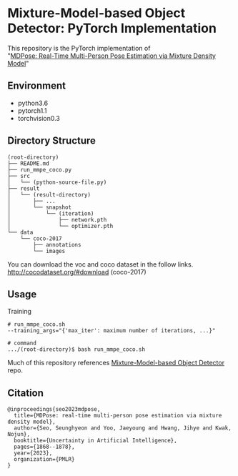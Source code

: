 Mixture-Model-based Object Detector: PyTorch Implementation
===========================================================

This repository is the PyTorch implementation of  
"[MDPose: Real-Time Multi-Person Pose Estimation via Mixture Density Model](https://arxiv.org/abs/2302.08751)"

Environment
-----------
- python3.6
- pytorch1.1
- torchvision0.3

Directory Structure
-------------------
```
(root-directory)
├── README.md
├── run_mmpe_coco.py
├── src
│   └── (python-source-file.py)
├── result
│   └── (result-directory)
│       ├── ...
│       └── snapshot
│           └── (iteration)
│               ├── network.pth
│               └── optimizer.pth
└── data
    └── coco-2017
        ├── annotations
        └── images
```
You can download the voc and coco dataset in the follow links.  
http://cocodataset.org/#download (coco-2017)

Usage
-----
Training
```
# run_mmpe_coco.sh
--training_args="{'max_iter': maximum number of iterations, ...}"

# command
.../(root-directory)$ bash run_mmpe_coco.sh
```

Much of this repository references [Mixture-Model-based Object Detector](https://arxiv.org/abs/1911.12721) repo.

Citation
--------
```
@inproceedings{seo2023mdpose,
  title={MDPose: real-time multi-person pose estimation via mixture density model},
  author={Seo, Seunghyeon and Yoo, Jaeyoung and Hwang, Jihye and Kwak, Nojun},
  booktitle={Uncertainty in Artificial Intelligence},
  pages={1868--1878},
  year={2023},
  organization={PMLR}
}
```